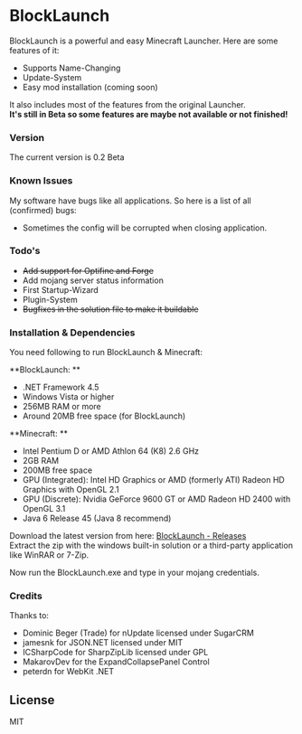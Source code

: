 # BlockLaunch

BlockLaunch is a powerful and easy Minecraft Launcher. Here are some features of it:

  - Supports Name-Changing
  - Update-System
  - Easy mod installation (coming soon)

It also includes most of the features from the original Launcher.  
**It's still in Beta so some features are maybe not available or not finished!**

### Version
The current version is 0.2 Beta

### Known Issues

My software have bugs like all applications. So here is a list of all (confirmed) bugs:

- Sometimes the config will be corrupted when closing application.

### Todo's

- ~~Add support for Optifine and Forge~~
- Add mojang server status information
- First Startup-Wizard
- Plugin-System
- ~~Bugfixes in the solution file to make it buildable~~

### Installation & Dependencies

You need following to run BlockLaunch & Minecraft:

**BlockLaunch: **

- .NET Framework 4.5
- Windows Vista or higher
- 256MB RAM or more
- Around 20MB free space (for BlockLaunch)

**Minecraft: **

- Intel Pentium D or AMD Athlon 64 (K8) 2.6 GHz
- 2GB RAM
- 200MB free space
- GPU (Integrated): Intel HD Graphics or AMD (formerly ATI) Radeon HD Graphics with OpenGL 2.1
- GPU (Discrete): Nvidia GeForce 9600 GT or AMD Radeon HD 2400 with OpenGL 3.1
- Java 6 Release 45 (Java 8 recommend)

Download the latest version from here: [BlockLaunch - Releases](https://github.com/KaskadekingDE/BlockLaunch/releases "Releases")  
Extract the zip with the windows built-in solution or a third-party application like WinRAR or 7-Zip.

Now run the BlockLaunch.exe and type in your mojang credentials.

### Credits

Thanks to:

- Dominic Beger (Trade) for nUpdate licensed under SugarCRM
- jamesnk for JSON.NET licensed under MIT
- ICSharpCode for SharpZipLib licensed under GPL
- MakarovDev for the ExpandCollapsePanel Control
- peterdn for WebKit .NET

License
----

MIT

